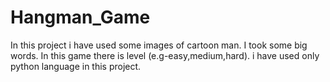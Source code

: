 # Hangman_Game
In this project i have used some images of cartoon man.
I took some big words.
In this game there is level (e.g-easy,medium,hard).
i have used only python language in this project.
